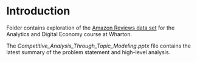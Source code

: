 # Introduction

Folder contains exploration of the [Amazon Reviews data set](http://jmcauley.ucsd.edu/data/amazon/) for the Analytics and Digital Economy course at Wharton. 

The *Competitive_Analysis_Through_Topic_Modeling.pptx* file contains the latest summary of the problem statement and high-level analysis. 

